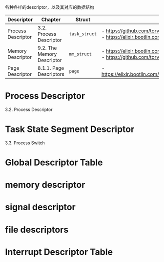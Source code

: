 各种各样的descriptor，以及其对应的数据结构

| Descriptor         | Chapter                    | Struct        | Source Code                                                  |
| ------------------ | -------------------------- | ------------- | ------------------------------------------------------------ |
| Process Descriptor | 3.2. Process Descriptor    | `task_struct` | - https://github.com/torvalds/linux/blob/master/include/linux/sched.h <br/>- https://elixir.bootlin.com/linux/latest/ident/task_struct |
| Memory Descriptor  | 9.2. The Memory Descriptor | `mm_struct`   | - https://elixir.bootlin.com/linux/latest/ident/mm_struct <br/>- https://github.com/torvalds/linux/blob/master/include/linux/mm_types.h |
| Page Descriptor    | 8.1.1. Page Descriptors    | `page`        | - https://elixir.bootlin.com/linux/latest/source/include/linux/mm_types.h#L68 |



# Process Descriptor

3.2. Process Descriptor



# Task State Segment Descriptor 

3.3. Process Switch

# Global Descriptor Table



# memory descriptor



# signal descriptor 



#  file descriptors



# Interrupt Descriptor Table